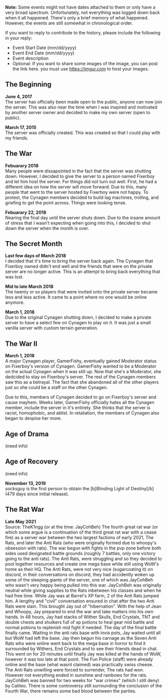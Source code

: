 **Note:** Some events might not have dates attached to them or only have a very broad spectrum. Unfortunately, not everything was logged down back when it all happened. There's only a brief memory of what happened. However, the events are still somewhat in chronological order.


If you want to reply to contribute to the history, please include the following in your reply:

- Event Start Date (mm/dd/yyyy)
- Event End Date (mm/dd/yyyy) 
- Event description
- Optional: If you want to share some images of the image, you can post the link here. you must use https://imgur.com to host your images.


## The Beginning
**June 4, 2017**<br>
The server has officially been made open to the public, anyone can now join the server. This was also near the time when I was inspired and motivated by another server owner and decided to make my own server (open to public).

**March 17, 2015**<br>
The server was officially created. This was created so that I could play with my friends.



## The War
**Febuarary 2018**<br>
Many people were dissapointed in the fact that the server was shutting down. However, I decided to give the server to a person named Fixerboy and let him host the server. For things did not turn out well. First, he had a different idea on how the server will move forward. Due to this, many people that went to the server hosted by Fixerboy were not happy. To protest, the Cynagen members decided to build lag machines, trolling, and griefing to get the point across. Things were looking tense.

**Febuarary 22, 2018**<br>
Nearing the final day until the server shuts down. Due to the insane amount of stress that I wasn't expecting when going into this, I decided to shut down the server when the month is over.




## The Secret Month
**Last few days of March 2018**<br>
I decided that it's time to bring the server back again. The Cynagen that Fixerboy owned didn't end well and the friends that were on the private server are no longer active. This is an attempt to bring back everything that was lost.

**Mid to late March 2018**<br>
The twenty or so players that were invited onto the private server became less and less active. It came to a point where no one would be online anymore.

**March 1, 2018**<br>
Due to the original Cynagen shutting down, I decided to make a private server to have a select few on Cynagen to play on it. It was just a small vanilla server with custom terrain generation.




## The War II
**March 1, 2018**<br>
A major Cynagen player, GamerFishy, eventually gained Moderator status on Fixerboy's version of Cynagen. GamerFishy wanted to be a Moderator on the actual Cynagen when it was still up. Now that she's a Moderator, she dedcided to stay on Fixerboy's server. The rest of the Cynagen members saw this as a betrayal. The fact that she abandoned all of the other players just so she could be a staff on the other Cynagen.

Due to this, members of Cynagen decided to go on Fixerboy's server and cause mayhem. Weeks later, GamerFishy officially hates all the Cynagen member, include the server in it's entirety. She thinks that the server is racist, homophobic, and ablist. In retaliation, the members of Cynagen also began to despise her more.




## Age of Drama
(need info)




## Age of Recovery
(need info)



**November 13, 2019**<br>
socksguy is the first person to obtain the [b]Blinding Light of Destiny[/b] (479 days since initial release).



## The Rat War 
**Late May 2021**<br>
Source: TheK1ngg (or at the time: JayCohBeh)
The fourth great rat war (or which some argue is a continuation of the third great rat war with a cease fire) as a server war between the two largest factions of early 2021, The Rats, and later the Anti Rats (who were originally formed due to whoopy's obsession with rats). The war begun with fights in the pvp zone before both sides used designated battle grounds (roughly 7 battles, only one victory going to the anti rats). The Anti Rats, were struggling and so they decided to pool together resources and create one mega base while still using WoW's home as their HQ. The Anti Rats, were not very nice (sugarcoating it) on discord, in their conversations on discord, they had accidently woken up some of the sleeping giants of the server, one of which was JayCohBeh who wasn't very happy being pulled into this war. JayCohBeh was originally neutral while giving supplies to the Rats inbetween his classes and when he had free time. While Jay was at Barrel's XP farm, 2 of the Anti Rats jumped him. A lengthy and "civil" conversation ensured in chat after the two Anti Rats were slain. This brought Jay out of "hibernation". With the help of Jean and Whoopy, Jay prepared to end the war and take matters into his own hands. In 48 hours, Jay had stacks of Wither Skulls, End Crystals, TNT and double chests and shulkers full of xp potions to heal gear mid battle and normal potions to replenish mid fight if needed. The day of the final battle finally came. Waiting in the anti rats base with invis pots, Jay waited until all but WoW had left the base. Jay then begun his carnage as the Seven Anti Rats who were online went back to the mega base in horror to find it surrounded by Withers, End Crystals and to see their friends dead in chat. This went on for 20 minutes until finally Jay was killed at the hands of WoW, however it was too late at that point. The Fun Police (staff) were already online and the base (what wasnt claimed) was practically swiss cheese. The Anti Rats unwilling were forced to surrender, The rats had won. However not everything ended in sunshine and rainbows for the rats. JayCohBeh was banned for two weeks for "war crimes" (which I still deny) by Caliteo. There is some controversy still surrounding the conclusion of the Fourth War, there remains some bad blood between the parties.


